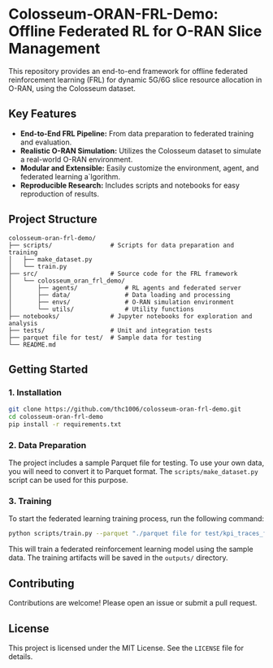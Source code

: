 # Colosseum-ORAN-FRL-Demo: Offline Federated RL for O-RAN Slice Management

This repository provides an end-to-end framework for offline federated reinforcement learning (FRL) for dynamic 5G/6G slice resource allocation in O-RAN, using the Colosseum dataset.

## Key Features

- **End-to-End FRL Pipeline:** From data preparation to federated training and evaluation.
- **Realistic O-RAN Simulation:** Utilizes the Colosseum dataset to simulate a real-world O-RAN environment.
- **Modular and Extensible:** Easily customize the environment, agent, and federated learning a`lgorithm.
- **Reproducible Research:** Includes scripts and notebooks for easy reproduction of results.

## Project Structure

```
colosseum-oran-frl-demo/
├── scripts/                # Scripts for data preparation and training
│   ├── make_dataset.py
│   └── train.py
├── src/                    # Source code for the FRL framework
│   └── colosseum_oran_frl_demo/
│       ├── agents/             # RL agents and federated server
│       ├── data/               # Data loading and processing
│       ├── envs/               # O-RAN simulation environment
│       └── utils/              # Utility functions
├── notebooks/              # Jupyter notebooks for exploration and analysis
├── tests/                  # Unit and integration tests
├── parquet file for test/  # Sample data for testing
└── README.md
```

## Getting Started

### 1. Installation

```bash
git clone https://github.com/thc1006/colosseum-oran-frl-demo.git
cd colosseum-oran-frl-demo
pip install -r requirements.txt
```

### 2. Data Preparation

The project includes a sample Parquet file for testing. To use your own data, you will need to convert it to Parquet format. The `scripts/make_dataset.py` script can be used for this purpose.

### 3. Training

To start the federated learning training process, run the following command:

```bash
python scripts/train.py --parquet "./parquet file for test/kpi_traces_final_v_robust.parquet"
```

This will train a federated reinforcement learning model using the sample data. The training artifacts will be saved in the `outputs/` directory.

## Contributing

Contributions are welcome! Please open an issue or submit a pull request.

## License

This project is licensed under the MIT License. See the `LICENSE` file for details.